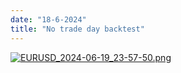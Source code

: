 ```yaml
---
date: "18-6-2024"
title: "No trade day backtest"
---
```

<a href="/EURUSD_2024-06-19_23-57-50.png" target="_blank"><img src="/EURUSD_2024-06-19_23-57-50.png" alt="EURUSD_2024-06-19_23-57-50.png" /></a>